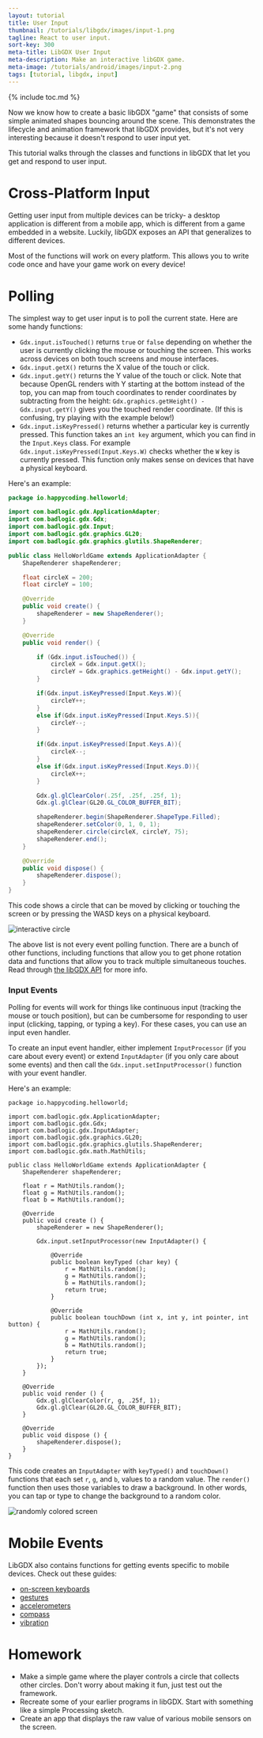 ```yaml
---
layout: tutorial
title: User Input
thumbnail: /tutorials/libgdx/images/input-1.png
tagline: React to user input.
sort-key: 300
meta-title: LibGDX User Input
meta-description: Make an interactive libGDX game.
meta-image: /tutorials/android/images/input-2.png
tags: [tutorial, libgdx, input]
---
```


{% include toc.md %}

Now we know how to create a basic libGDX "game" that consists of some simple animated shapes bouncing around the scene. This demonstrates the lifecycle and animation framework that libGDX provides, but it's not very interesting because it doesn't respond to user input yet.

This tutorial walks through the classes and functions in libGDX that let you get and respond to user input.

# Cross-Platform Input

Getting user input from multiple devices can be tricky- a desktop application is different from a mobile app, which is different from a game embedded in a website. Luckily, libGDX exposes an API that generalizes to different devices.

Most of the functions will work on every platform. This allows you to write code once and have your game work on every device!

# Polling

The simplest way to get user input is to poll the current state. Here are some handy functions:

- `Gdx.input.isTouched()` returns `true` or `false` depending on whether the user is currently clicking the mouse or touching the screen. This works across devices on both touch screens and mouse interfaces.
- `Gdx.input.getX()` returns the X value of the touch or click.
- `Gdx.input.getY()` returns the Y value of the touch or click. Note that because OpenGL renders with Y starting at the bottom instead of the top, you can map from touch coordinates to render coordinates by subtracting from the height: `Gdx.graphics.getHeight() - Gdx.input.getY()` gives you the touched render coordinate. (If this is confusing, try playing with the example below!)
- `Gdx.input.isKeyPressed()` returns whether a particular key is currently pressed. This function takes an `int key` argument, which you can find in the `Input.Keys` class. For example `Gdx.input.isKeyPressed(Input.Keys.W)` checks whether the `W` key is currently pressed. This function only makes sense on devices that have a physical keyboard.

Here's an example:

```java
package io.happycoding.helloworld;

import com.badlogic.gdx.ApplicationAdapter;
import com.badlogic.gdx.Gdx;
import com.badlogic.gdx.Input;
import com.badlogic.gdx.graphics.GL20;
import com.badlogic.gdx.graphics.glutils.ShapeRenderer;

public class HelloWorldGame extends ApplicationAdapter {
    ShapeRenderer shapeRenderer;

    float circleX = 200;
    float circleY = 100;

    @Override
    public void create() {
        shapeRenderer = new ShapeRenderer();
    }

    @Override
    public void render() {

        if (Gdx.input.isTouched()) {
            circleX = Gdx.input.getX();
            circleY = Gdx.graphics.getHeight() - Gdx.input.getY();
        }

        if(Gdx.input.isKeyPressed(Input.Keys.W)){
            circleY++;
        }
        else if(Gdx.input.isKeyPressed(Input.Keys.S)){
            circleY--;
        }

        if(Gdx.input.isKeyPressed(Input.Keys.A)){
            circleX--;
        }
        else if(Gdx.input.isKeyPressed(Input.Keys.D)){
            circleX++;
        }

        Gdx.gl.glClearColor(.25f, .25f, .25f, 1);
        Gdx.gl.glClear(GL20.GL_COLOR_BUFFER_BIT);

        shapeRenderer.begin(ShapeRenderer.ShapeType.Filled);
        shapeRenderer.setColor(0, 1, 0, 1);
        shapeRenderer.circle(circleX, circleY, 75);
        shapeRenderer.end();
    }

    @Override
    public void dispose() {
        shapeRenderer.dispose();
    }
}
```

This code shows a circle that can be moved by clicking or touching the screen or by pressing the WASD keys on a physical keyboard.

![interactive circle](/tutorials/libgdx/images/input-4.gif)

The above list is not every event polling function. There are a bunch of other functions, including functions that allow you to get phone rotation data and functions that allow you to track multiple simultaneous touches. Read through [the libGDX API](https://libgdx.badlogicgames.com/ci/nightlies/docs/api/com/badlogic/gdx/Input.html) for more info.

### Input Events

Polling for events will work for things like continuous input (tracking the mouse or touch position), but can be cumbersome for responding to user input (clicking, tapping, or typing a key). For these cases, you can use an input even handler.

To create an input event handler, either implement `InputProcessor` (if you care about every event) or extend `InputAdapter` (if you only care about some events) and then call the `Gdx.input.setInputProcessor()` function with your event handler.

Here's an example:

```
package io.happycoding.helloworld;

import com.badlogic.gdx.ApplicationAdapter;
import com.badlogic.gdx.Gdx;
import com.badlogic.gdx.InputAdapter;
import com.badlogic.gdx.graphics.GL20;
import com.badlogic.gdx.graphics.glutils.ShapeRenderer;
import com.badlogic.gdx.math.MathUtils;

public class HelloWorldGame extends ApplicationAdapter {
    ShapeRenderer shapeRenderer;

    float r = MathUtils.random();
    float g = MathUtils.random();
    float b = MathUtils.random();

    @Override
    public void create () {
        shapeRenderer = new ShapeRenderer();

        Gdx.input.setInputProcessor(new InputAdapter() {

            @Override
            public boolean keyTyped (char key) {
                r = MathUtils.random();
                g = MathUtils.random();
                b = MathUtils.random();
                return true;
            }

            @Override
            public boolean touchDown (int x, int y, int pointer, int button) {
                r = MathUtils.random();
                g = MathUtils.random();
                b = MathUtils.random();
                return true;
            }
        });
    }

    @Override
    public void render () {
        Gdx.gl.glClearColor(r, g, .25f, 1);
        Gdx.gl.glClear(GL20.GL_COLOR_BUFFER_BIT);
    }

    @Override
    public void dispose () {
        shapeRenderer.dispose();
    }
}

```

This code creates an `InputAdapter` with `keyTyped()` and `touchDown()` functions that each set `r`, `g`, and `b`, values to a random value. The `render()` function then uses those variables to draw a background. In other words, you can tap or type to change the background to a random color.

![randomly colored screen](/tutorials/libgdx/images/input-5.gif)

# Mobile Events

LibGDX also contains functions for getting events specific to mobile devices. Check out these guides:

- [on-screen keyboards](https://github.com/libgdx/libgdx/wiki/On-screen-keyboard)
- [gestures](https://github.com/libgdx/libgdx/wiki/Gesture-detection)
- [accelerometers](https://github.com/libgdx/libgdx/wiki/Accelerometer)
- [compass](https://github.com/libgdx/libgdx/wiki/Compass)
- [vibration](https://github.com/libgdx/libgdx/wiki/Vibrator)

# Homework

- Make a simple game where the player controls a circle that collects other circles. Don't worry about making it fun, just test out the framework.
- Recreate some of your earlier programs in libGDX. Start with something like a simple Processing sketch.
- Create an app that displays the raw value of various mobile sensors on the screen.